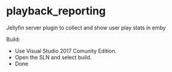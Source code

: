 # playback_reporting
Jellyfin server plugin to collect and show user play stats in emby

Build:
 - Use Visual Studio 2017 Comunity Edition.
 - Open the SLN and select build.
 - Done
